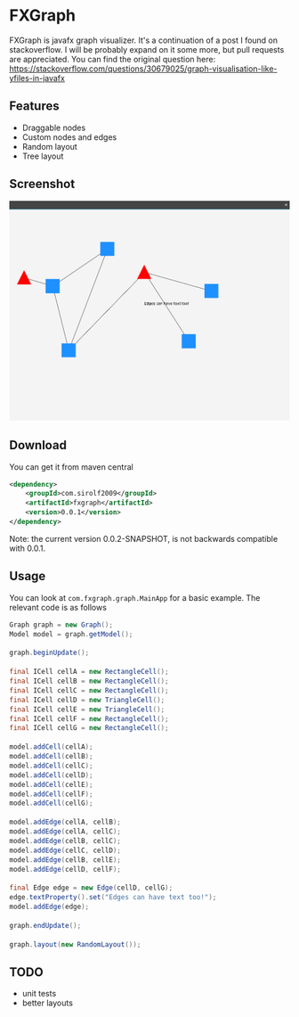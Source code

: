 # FXGraph

FXGraph is javafx graph visualizer. It's a continuation of a post I found on stackoverflow. I will be probably expand on it some more, but pull requests are appreciated.
You can find the original question here: https://stackoverflow.com/questions/30679025/graph-visualisation-like-yfiles-in-javafx

## Features
 - Draggable nodes
 - Custom nodes and edges
 - Random layout
 - Tree layout

## Screenshot
![Screenshot](screenshot.png)

## Download
You can get it from maven central
```xml
<dependency>
	<groupId>com.sirolf2009</groupId>
	<artifactId>fxgraph</artifactId>
	<version>0.0.1</version>
</dependency>
``` 
Note: the current version 0.0.2-SNAPSHOT, is not backwards compatible with 0.0.1.

## Usage
You can look at ```com.fxgraph.graph.MainApp``` for a basic example. The relevant code is as follows
```java
Graph graph = new Graph();
Model model = graph.getModel();

graph.beginUpdate();

final ICell cellA = new RectangleCell();
final ICell cellB = new RectangleCell();
final ICell cellC = new RectangleCell();
final ICell cellD = new TriangleCell();
final ICell cellE = new TriangleCell();
final ICell cellF = new RectangleCell();
final ICell cellG = new RectangleCell();

model.addCell(cellA);
model.addCell(cellB);
model.addCell(cellC);
model.addCell(cellD);
model.addCell(cellE);
model.addCell(cellF);
model.addCell(cellG);

model.addEdge(cellA, cellB);
model.addEdge(cellA, cellC);
model.addEdge(cellB, cellC);
model.addEdge(cellC, cellD);
model.addEdge(cellB, cellE);
model.addEdge(cellD, cellF);

final Edge edge = new Edge(cellD, cellG);
edge.textProperty().set("Edges can have text too!");
model.addEdge(edge);

graph.endUpdate();

graph.layout(new RandomLayout());
``` 

## TODO
 - unit tests
 - better layouts